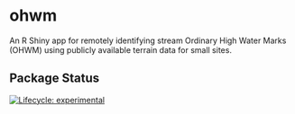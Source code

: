 # ohwm
An R Shiny app for remotely identifying stream Ordinary High Water Marks (OHWM) using publicly available terrain data for small sites. 

## Package Status
<!-- badges: start -->
[![Lifecycle: experimental](https://img.shields.io/badge/lifecycle-experimental-orange.svg)](https://lifecycle.r-lib.org/articles/stages.html#experimental)


<!-- badges: end -->
